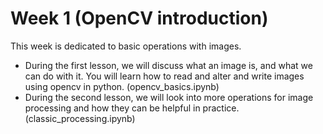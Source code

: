 # Week 1 (OpenCV introduction)

This week is dedicated to basic operations with images.
* During the first lesson, we will discuss what an image is,
and what we can do with it. You will learn how to read and alter
and write images using opencv in python. (opencv_basics.ipynb)
* During the second lesson, we will look into more operations
for image processing and how they can be helpful in practice.
(classic_processing.ipynb)
